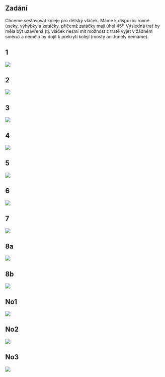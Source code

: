 ## Zadání

Chceme sestavovat koleje pro dětský vláček. Máme k dispozici rovné úseky, výhybky a zatáčky, přičemž zatáčky mají úhel 45°. Výsledná trať by měla být uzavřená (tj. vláček nesmí mít možnost z tratě vyjet v žádném směru) a nemělo by dojít k překrytí kolejí (mosty ani tunely nemáme).

## 1

![](images/1.png)

## 2

![](images/2.png)

## 3

![](images/3.png)

## 4

![](images/4.png)

## 5

![](images/5.png)

## 6

![](images/6.png)

## 7

![](images/7.png)

## 8a

![](images/8a.png)

## 8b

![](images/8b.png)

## No1

![](images/No1.png)

## No2

![](images/No2.png)

## No3

![](images/No3.png)
